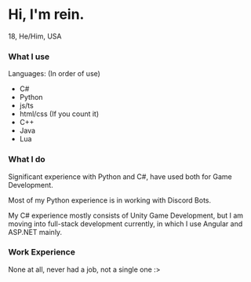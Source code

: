 # Hi, I'm rein.
18, He/Him, USA

### What I use
Languages: (In order of use)
  - C#
  - Python
  - js/ts
  - html/css (If you count it)
  - C++
  - Java
  - Lua

### What I do
Significant experience with Python and C#, have used both for Game Development.

Most of my Python experience is in working with Discord Bots.

My C# experience mostly consists of Unity Game Development, but I am moving into full-stack development currently, in which I use Angular and <span>ASP.NET</span> mainly.

### Work Experience
None at all, never had a job, not a single one :>
